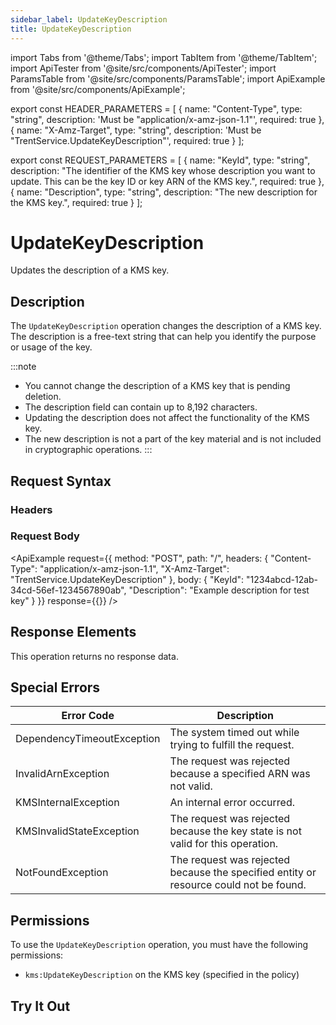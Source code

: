 ```yaml
---
sidebar_label: UpdateKeyDescription
title: UpdateKeyDescription
---
```


import Tabs from '@theme/Tabs';
import TabItem from '@theme/TabItem';
import ApiTester from '@site/src/components/ApiTester';
import ParamsTable from '@site/src/components/ParamsTable';
import ApiExample from '@site/src/components/ApiExample';

export const HEADER_PARAMETERS = [
  {
    name: "Content-Type",
    type: "string",
    description: 'Must be "application/x-amz-json-1.1"',
    required: true
  },
  {
    name: "X-Amz-Target",
    type: "string",
    description: 'Must be "TrentService.UpdateKeyDescription"',
    required: true
  }
];

export const REQUEST_PARAMETERS = [
  {
    name: "KeyId",
    type: "string",
    description: "The identifier of the KMS key whose description you want to update. This can be the key ID or key ARN of the KMS key.",
    required: true
  },
  {
    name: "Description",
    type: "string",
    description: "The new description for the KMS key.",
    required: true
  }
];

# UpdateKeyDescription

Updates the description of a KMS key.

## Description

The `UpdateKeyDescription` operation changes the description of a KMS key. The description is a free-text string that can help you identify the purpose or usage of the key.

:::note
- You cannot change the description of a KMS key that is pending deletion.
- The description field can contain up to 8,192 characters.
- Updating the description does not affect the functionality of the KMS key.
- The new description is not a part of the key material and is not included in cryptographic operations.
:::

## Request Syntax

### Headers

<ParamsTable parameters={HEADER_PARAMETERS} />

### Request Body

<ParamsTable parameters={REQUEST_PARAMETERS} />

<ApiExample
  request={{
    method: "POST",
    path: "/",
    headers: {
      "Content-Type": "application/x-amz-json-1.1",
      "X-Amz-Target": "TrentService.UpdateKeyDescription"
    },
    body: {
      "KeyId": "1234abcd-12ab-34cd-56ef-1234567890ab",
      "Description": "Example description for test key"
    }
  }}
  response={{}}
/>

## Response Elements

This operation returns no response data.

## Special Errors

| Error Code | Description |
|------------|-------------|
| DependencyTimeoutException | The system timed out while trying to fulfill the request. |
| InvalidArnException | The request was rejected because a specified ARN was not valid. |
| KMSInternalException | An internal error occurred. |
| KMSInvalidStateException | The request was rejected because the key state is not valid for this operation. |
| NotFoundException | The request was rejected because the specified entity or resource could not be found. |

## Permissions

To use the `UpdateKeyDescription` operation, you must have the following permissions:
- `kms:UpdateKeyDescription` on the KMS key (specified in the policy)

## Try It Out

<ApiTester
  operation="UpdateKeyDescription"
  description="Update the description of a KMS key."
  parameters={REQUEST_PARAMETERS}
  exampleResponse={{}}
/> 